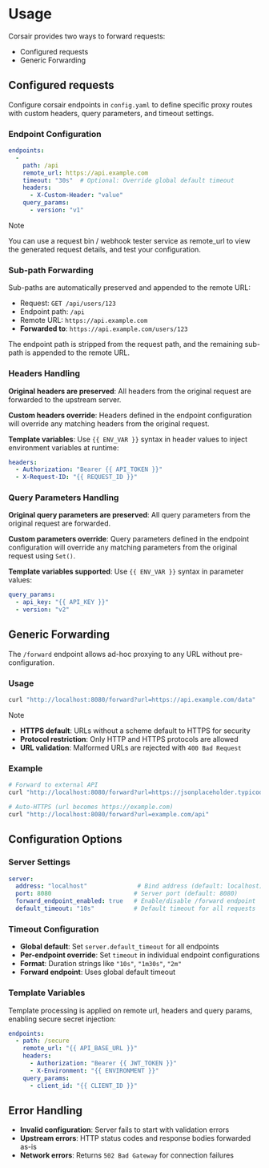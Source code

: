 # Usage

Corsair provides two ways to forward requests:

- Configured requests
- Generic Forwarding

## Configured requests

Configure corsair endpoints in `config.yaml` to define specific proxy routes with custom headers, query parameters, and timeout settings.

### Endpoint Configuration

```yaml
endpoints:
  - 
    path: /api
    remote_url: https://api.example.com
    timeout: "30s"  # Optional: Override global default timeout
    headers:
      - X-Custom-Header: "value"
    query_params:
      - version: "v1"
```

> [!NOTE]
> You can use a request bin / webhook tester service as remote_url to view the generated request details, and test your configuration.

### Sub-path Forwarding

Sub-paths are automatically preserved and appended to the remote URL:

- Request: `GET /api/users/123`
- Endpoint path: `/api`
- Remote URL: `https://api.example.com`
- **Forwarded to**: `https://api.example.com/users/123`

The endpoint path is stripped from the request path, and the remaining sub-path is appended to the remote URL.

### Headers Handling

**Original headers are preserved**: All headers from the original request are forwarded to the upstream server.

**Custom headers override**: Headers defined in the endpoint configuration will override any matching headers from the original request.

**Template variables**: Use `{{ ENV_VAR }}` syntax in header values to inject environment variables at runtime:

```yaml
headers:
  - Authorization: "Bearer {{ API_TOKEN }}"
  - X-Request-ID: "{{ REQUEST_ID }}"
```

### Query Parameters Handling

**Original query parameters are preserved**: All query parameters from the original request are forwarded.

**Custom parameters override**: Query parameters defined in the endpoint configuration will override any matching parameters from the original request using `Set()`.

**Template variables supported**: Use `{{ ENV_VAR }}` syntax in parameter values:

```yaml
query_params:
  - api_key: "{{ API_KEY }}"
  - version: "v2"
```

## Generic Forwarding

The `/forward` endpoint allows ad-hoc proxying to any URL without pre-configuration.

### Usage

```bash
curl "http://localhost:8080/forward?url=https://api.example.com/data"
```

> [!NOTE]
>
> - **HTTPS default**: URLs without a scheme default to HTTPS for security
> - **Protocol restriction**: Only HTTP and HTTPS protocols are allowed
> - **URL validation**: Malformed URLs are rejected with `400 Bad Request`

### Example

```bash
# Forward to external API
curl "http://localhost:8080/forward?url=https://jsonplaceholder.typicode.com/posts/1"

# Auto-HTTPS (url becomes https://example.com)
curl "http://localhost:8080/forward?url=example.com/api"
```

## Configuration Options

### Server Settings

```yaml
server:
  address: "localhost"              # Bind address (default: localhost)
  port: 8080                       # Server port (default: 8080)
  forward_endpoint_enabled: true   # Enable/disable /forward endpoint
  default_timeout: "10s"           # Default timeout for all requests
```

### Timeout Configuration

- **Global default**: Set `server.default_timeout` for all endpoints
- **Per-endpoint override**: Set `timeout` in individual endpoint configurations
- **Format**: Duration strings like `"10s"`, `"1m30s"`, `"2m"`
- **Forward endpoint**: Uses global default timeout

### Template Variables

Template processing is applied on remote url, headers and query params, enabling secure secret injection:

```yaml
endpoints:
  - path: /secure
    remote_url: "{{ API_BASE_URL }}"
    headers:
      - Authorization: "Bearer {{ JWT_TOKEN }}"
      - X-Environment: "{{ ENVIRONMENT }}"
    query_params:
      - client_id: "{{ CLIENT_ID }}"
```

## Error Handling

- **Invalid configuration**: Server fails to start with validation errors
- **Upstream errors**: HTTP status codes and response bodies forwarded as-is
- **Network errors**: Returns `502 Bad Gateway` for connection failures

